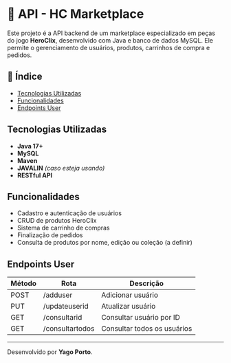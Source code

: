 # 🧩 API - HC Marketplace

Este projeto é a API backend de um marketplace especializado em peças do jogo **HeroClix**, desenvolvido com Java e banco de dados MySQL. Ele permite o gerenciamento de usuários, produtos, carrinhos de compra e pedidos.

## 📑 Índice

- [Tecnologias Utilizadas](#tecnologias-utilizadas)
- [Funcionalidades](#funcionalidades)
- [Endpoints User](#endpoints-user)


##  Tecnologias Utilizadas 

- **Java 17+**
- **MySQL**
- **Maven**
- **JAVALIN** *(caso esteja usando)*
- **RESTful API**



##  Funcionalidades 

- Cadastro e autenticação de usuários
- CRUD de produtos HeroClix
- Sistema de carrinho de compras
- Finalização de pedidos
- Consulta de produtos por nome, edição ou coleção (a definir)



##  Endpoints User 

| Método | Rota           | Descrição                   |
|--------|----------------|-----------------------------|
| POST   | /adduser       | Adicionar usuário           |
| PUT    | /updateuserid  | Atualizar usuário           |
| GET    | /consultarid   | Consultar usuário por ID    |
| GET    | /consultartodos| Consultar todos os usuários |

---

Desenvolvido por **Yago Porto**.

